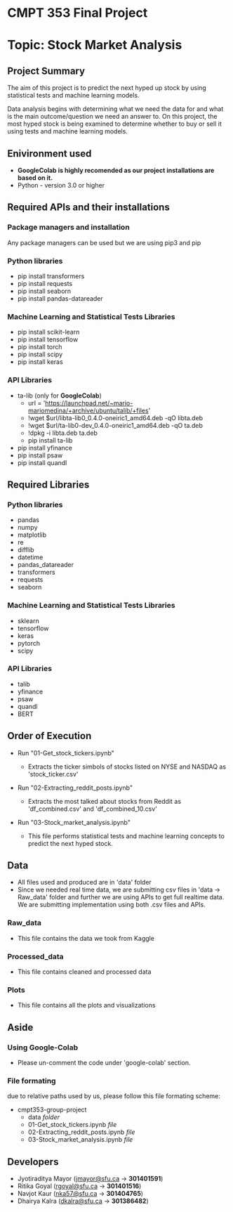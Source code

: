 # CMPT 353 Final Project

# Topic: Stock Market Analysis

## Project Summary
The aim of this project is to predict the next hyped up stock by using statistical tests and machine learning models. 

Data analysis begins with determining what we need the data for and what is the main outcome/question we need an answer to. On this project, the most hyped stock is being examined to determine whether to buy or sell it using tests and machine learning models.

## Enivironment used
* **GoogleColab is highly recomended as our project installations are based on it.**
* Python - version 3.0 or higher

## Required APIs and their installations 
### Package managers and installation
Any package managers can be used but we are using pip3 and pip

### Python libraries
* pip install transformers
* pip install requests
* pip install seaborn
* pip install pandas-datareader 

### Machine Learning and Statistical Tests Libraries
* pip install scikit-learn
* pip install tensorflow
* pip install torch
* pip install scipy
* pip install keras


### API Libraries
* ta-lib (only for **GoogleColab**)
	* url = 'https://launchpad.net/~mario-mariomedina/+archive/ubuntu/talib/+files'
	* !wget $url/libta-lib0_0.4.0-oneiric1_amd64.deb -qO libta.deb
	* !wget $url/ta-lib0-dev_0.4.0-oneiric1_amd64.deb -qO ta.deb
	* !dpkg -i libta.deb ta.deb
	* pip install ta-lib
* pip install yfinance
* pip install psaw
* pip install quandl

## Required Libraries
### Python libraries
* pandas
* numpy
* matplotlib
* re
* difflib
* datetime
* pandas_datareader
* transformers
* requests
* seaborn

### Machine Learning and Statistical Tests Libraries
* sklearn
* tensorflow
* keras
* pytorch
* scipy


### API Libraries
* talib
* yfinance
* psaw
* quandl
* BERT

## Order of Execution
* Run "01-Get_stock_tickers.ipynb"
	* Extracts the ticker simbols of stocks listed on NYSE and NASDAQ as 'stock_ticker.csv'

* Run "02-Extracting_reddit_posts.ipynb"
	* Extracts the most talked about stocks from Reddit as 'df_combined.csv' and 'df_combined_10.csv'

* Run "03-Stock_market_analysis.ipynb"
	* This file performs statistical tests and machine learning concepts to predict the next hyped stock.

## Data
* All files used and produced are in 'data' folder
* Since we needed real time data, we are submitting csv files in 'data -> Raw_data' folder and further we are using APIs to get full realtime data. We are submitting implementation using both .csv files and APIs. 
### Raw_data
* This file contains the data we took from Kaggle
### Processed_data
* This file contains cleaned and processed data
### Plots
* This file contains all the plots and visualizations


## Aside
### Using Google-Colab
* Please un-comment the code under 'google-colab' section. 
### File formating
due to relative paths used by us, please follow this file formating scheme:
* cmpt353-group-project
	* data *folder*
	* 01-Get_stock_tickers.ipynb *file*
	* 02-Extracting_reddit_posts.ipynb *file*
	* 03-Stock_market_analysis.ipynb *file*

## Developers
* Jyotiraditya Mayor (jmayor@sfu.ca -> **301401591**)
* Ritika Goyal (rgoyal@sfu.ca -> **301401516**)
* Navjot Kaur (nka57@sfu.ca -> **301404765**)
* Dhairya Kalra (dkalra@sfu.ca -> **301386482**)